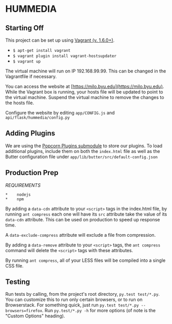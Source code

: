HUMMEDIA
=========

Starting Off
--------------
This project can be set up using [Vagrant (v. 1.6.0+)](http://docs.vagrantup.com/v2/).

* `$ apt-get install vagrant`
* `$ vagrant plugin install vagrant-hostsupdater`
* `$ vagrant up`

The virtual machine will run on IP 192.168.99.99. This can be changed in the Vagrantfile if necessary.

You can access the website at [https://milo.byu.edu](https://milo.byu.edu). While the Vagrant box is running,
your hosts file will be updated to point to the virtual machine. Suspend the virtual machine to remove the changes
to the hosts file.

Configure the website by editing `app/CONFIG.js` and
`api/flask/hummedia/config.py`

Adding Plugins
-----------------------
We are using the [Popcorn Plugins submodule](https://bitbucket.org/htrscdev/popcorn-plugins) to store our plugins. To load additional plugins,
include them on both the `index.html` file as well as the Butter configuration file under `app/lib/butter/src/default-config.json`

Production Prep
------------------------
*REQUIREMENTS*

    *    nodejs
    *    npm

By adding a `data-cdn` attribute to your `<script>` tags in the index.html file, 
by running `ant compress` each one will have its `src` attribute take the value of
its `data-cdn` attribute. This can be used on production to speed up response time.

A `data-exclude-compress` attribute will exclude a file from compression.

By adding a `data-remove` attribute to your `<script>` tags, the `ant compress` command
will delete the `<script>` tags with these attributes.

By running `ant compress`, all of your LESS files will be compiled into a single CSS file.

Testing
-------

Run tests by calling, from the project's root directory, `py.test test/*.py`.
You can customize this to run only certain browsers, or to run on Browserstack.
For something quick, just run `py.test test/*.py --browsers=firefox`. Run
`py.test/*.py -h` for more options (of note is the "Custom Options" heading).
